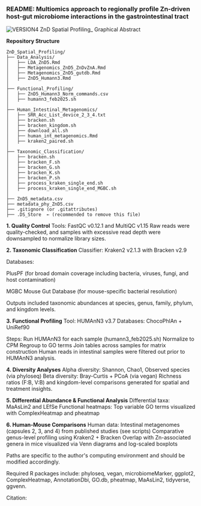 ### **README: Multiomics approach to regionally profile Zn-driven host-gut microbiome interactions in the gastrointestinal tract**

![VERSION4 ZnD Spatial Profiling_ Graphical Abstract](https://github.com/user-attachments/assets/0f25913d-b1c9-425b-8553-673f5b08cd2f)

**Repository Structure**

```
ZnD_Spatial_Profiling/
├── Data_Analysis/
│   ├── LDA_ZnD5.Rmd
│   ├── Metagenomics_ZnD5_ZnDvZnA.Rmd
│   ├── Metagenomics_ZnD5_gutdb.Rmd
│   ├── ZnD5_Humann3.Rmd
│
├── Functional_Profiling/
│   ├── ZnD5_Humann3_Norm_commands.csv
│   ├── humann3_feb2025.sh
│
├── Human_Intestinal_Metagenomics/
│   ├── SRR_Acc_List_device_2_3_4.txt
│   ├── bracken.sh
│   ├── bracken_kingdom.sh
│   ├── download_all.sh
│   ├── human_int_metagenomics.Rmd
│   ├── kraken2_paired.sh
│
├── Taxonomic_Classification/
│   ├── bracken.sh
│   ├── bracken_F.sh
│   ├── bracken_G.sh
│   ├── bracken_K.sh
│   ├── bracken_P.sh
│   ├── process_kraken_single_end.sh
│   ├── process_kraken_single_end_MGBC.sh
│
├── ZnD5_metadata.csv
├── metadata_phy_ZnD5.csv
├── .gitignore (or .gitattributes)
├── .DS_Store  ← (recommended to remove this file)
```


**1. Quality Control**
Tools: FastQC v0.12.1 and MultiQC v1.15
Raw reads were quality-checked, and samples with excessive read depth were downsampled to normalize library sizes.

**2. Taxonomic Classification**
Classifier: Kraken2 v2.1.3 with Bracken v2.9

Databases:

PlusPF (for broad domain coverage including bacteria, viruses, fungi, and host contamination)

MGBC Mouse Gut Database (for mouse-specific bacterial resolution)

Outputs included taxonomic abundances at species, genus, family, phylum, and kingdom levels.

**3. Functional Profiling**
Tool: HUMAnN3 v3.7
Databases: ChocoPhlAn + UniRef90

Steps:
Run HUMAnN3 for each sample (humann3_feb2025.sh)
Normalize to CPM
Regroup to GO terms
Join tables across samples for matrix construction
Human reads in intestinal samples were filtered out prior to HUMAnN3 analysis.

**4. Diversity Analyses**
Alpha diversity: Shannon, Chao1, Observed species (via phyloseq)
Beta diversity: Bray-Curtis + PCoA (via vegan)
Richness ratios (F:B, V:B) and kingdom-level comparisons generated for spatial and treatment insights.


**5. Differential Abundance & Functional Analysis**
Differential taxa: MaAsLin2 and LEfSe 
Functional heatmaps: Top variable GO terms visualized with ComplexHeatmap and pheatmap

**6. Human-Mouse Comparisons**
Human data: Intestinal metagenomes (capsules 2, 3, and 4) from published studies (see scripts)
Comparative genus-level profiling using Kraken2 + Bracken
Overlap with Zn-associated genera in mice visualized via Venn diagrams and log-scaled boxplots

Paths are specific to the author's computing environment and should be modified accordingly.

Required R packages include: phyloseq, vegan, microbiomeMarker, ggplot2, ComplexHeatmap, AnnotationDbi, GO.db, pheatmap, MaAsLin2, tidyverse, ggvenn.

Citation:


